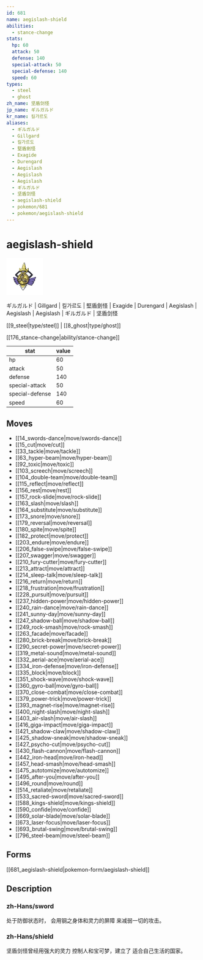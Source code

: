 ```yaml
---
id: 681
name: aegislash-shield
abilities:
  - stance-change
stats:
  hp: 60
  attack: 50
  defense: 140
  special-attack: 50
  special-defense: 140
  speed: 60
types:
  - steel
  - ghost
zh_name: 坚盾剑怪
jp_name: ギルガルド
kr_name: 킬가르도
aliases:
  - ギルガルド
  - Gillgard
  - 킬가르도
  - 堅盾劍怪
  - Exagide
  - Durengard
  - Aegislash
  - Aegislash
  - Aegislash
  - ギルガルド
  - 坚盾剑怪
  - aegislash-shield
  - pokemon/681
  - pokemon/aegislash-shield
---
```

# aegislash-shield

![](https://raw.githubusercontent.com/PokeAPI/sprites/master/sprites/pokemon/681.png)

ギルガルド | Gillgard | 킬가르도 | 堅盾劍怪 | Exagide | Durengard | Aegislash | Aegislash | Aegislash | ギルガルド | 坚盾剑怪

[[9_steel|type/steel]] | [[8_ghost|type/ghost]]

[[176_stance-change|ability/stance-change]]

|stat|value|
|---|---|
|hp|60|
|attack|50|
|defense|140|
|special-attack|50|
|special-defense|140|
|speed|60|


## Moves

- [[14_swords-dance|move/swords-dance]]
- [[15_cut|move/cut]]
- [[33_tackle|move/tackle]]
- [[63_hyper-beam|move/hyper-beam]]
- [[92_toxic|move/toxic]]
- [[103_screech|move/screech]]
- [[104_double-team|move/double-team]]
- [[115_reflect|move/reflect]]
- [[156_rest|move/rest]]
- [[157_rock-slide|move/rock-slide]]
- [[163_slash|move/slash]]
- [[164_substitute|move/substitute]]
- [[173_snore|move/snore]]
- [[179_reversal|move/reversal]]
- [[180_spite|move/spite]]
- [[182_protect|move/protect]]
- [[203_endure|move/endure]]
- [[206_false-swipe|move/false-swipe]]
- [[207_swagger|move/swagger]]
- [[210_fury-cutter|move/fury-cutter]]
- [[213_attract|move/attract]]
- [[214_sleep-talk|move/sleep-talk]]
- [[216_return|move/return]]
- [[218_frustration|move/frustration]]
- [[228_pursuit|move/pursuit]]
- [[237_hidden-power|move/hidden-power]]
- [[240_rain-dance|move/rain-dance]]
- [[241_sunny-day|move/sunny-day]]
- [[247_shadow-ball|move/shadow-ball]]
- [[249_rock-smash|move/rock-smash]]
- [[263_facade|move/facade]]
- [[280_brick-break|move/brick-break]]
- [[290_secret-power|move/secret-power]]
- [[319_metal-sound|move/metal-sound]]
- [[332_aerial-ace|move/aerial-ace]]
- [[334_iron-defense|move/iron-defense]]
- [[335_block|move/block]]
- [[351_shock-wave|move/shock-wave]]
- [[360_gyro-ball|move/gyro-ball]]
- [[370_close-combat|move/close-combat]]
- [[379_power-trick|move/power-trick]]
- [[393_magnet-rise|move/magnet-rise]]
- [[400_night-slash|move/night-slash]]
- [[403_air-slash|move/air-slash]]
- [[416_giga-impact|move/giga-impact]]
- [[421_shadow-claw|move/shadow-claw]]
- [[425_shadow-sneak|move/shadow-sneak]]
- [[427_psycho-cut|move/psycho-cut]]
- [[430_flash-cannon|move/flash-cannon]]
- [[442_iron-head|move/iron-head]]
- [[457_head-smash|move/head-smash]]
- [[475_autotomize|move/autotomize]]
- [[495_after-you|move/after-you]]
- [[496_round|move/round]]
- [[514_retaliate|move/retaliate]]
- [[533_sacred-sword|move/sacred-sword]]
- [[588_kings-shield|move/kings-shield]]
- [[590_confide|move/confide]]
- [[669_solar-blade|move/solar-blade]]
- [[673_laser-focus|move/laser-focus]]
- [[693_brutal-swing|move/brutal-swing]]
- [[796_steel-beam|move/steel-beam]]

## Forms



[[681_aegislash-shield|pokemon-form/aegislash-shield]]

## Description

### zh-Hans/sword

处于防御状态时，
会用钢之身体和灵力的屏障
来减弱一切的攻击。

### zh-Hans/shield

坚盾剑怪曾经用强大的灵力
控制人和宝可梦，建立了
适合自己生活的国家。


